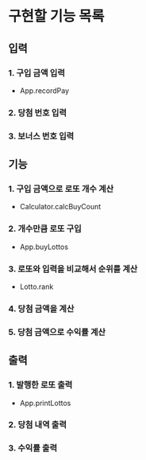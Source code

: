 # 구현할 기능 목록

## 입력

### 1. 구입 금액 입력

- App.recordPay

### 2. 당첨 번호 입력

### 3. 보너스 번호 입력

## 기능

### 1. 구입 금액으로 로또 개수 계산

- Calculator.calcBuyCount

### 2. 개수만큼 로또 구입

- App.buyLottos

### 3. 로또와 입력을 비교해서 순위를 계산

- Lotto.rank

### 4. 당첨 금액을 계산

### 5. 당첨 금액으로 수익률 계산

## 출력

### 1. 발행한 로또 출력

- App.printLottos

### 2. 당첨 내역 출력

### 3. 수익률 출력
